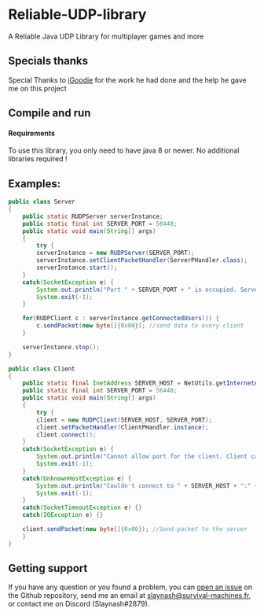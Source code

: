 # Reliable-UDP-library
A Reliable Java UDP Library for multiplayer games and more

Specials thanks
---
Special Thanks to [iGoodie](https://github.com/iGoodie) for the work he had done and the help he gave me on this project

Compile and run
---
#### Requirements
To use this library, you only need to have java 8 or newer. No additional libraries required !

Examples:
---
```java
public class Server
{
    public static RUDPServer serverInstance;
    public static final int SERVER_PORT = 56448;
    public static void main(String[] args)
    {
        try {
		serverInstance = new RUDPServer(SERVER_PORT);
		serverInstance.setClientPacketHandler(ServerPHandler.class);
		serverInstance.start();
	}
	catch(SocketException e) {
		System.out.println("Port " + SERVER_PORT + " is occupied. Server couldn't be initialized.");
		System.exit(-1);
	}

	for(RUDPClient c : serverInstance.getConnectedUsers()) {
		c.sendPacket(new byte[]{0x00}); //send data to every client
	}

	serverInstance.stop();
}
```

```java
public class Client
{
    public static final InetAddress SERVER_HOST = NetUtils.getInternetAdress("localhost");
    public static final int SERVER_PORT = 56448;
    public static void main(String[] args)
    {
        try {
		client = new RUDPClient(SERVER_HOST, SERVER_PORT);
		client.setPacketHandler(ClientPHandler.instance);
		client.connect();
	}
	catch(SocketException e) {
		System.out.println("Cannot allow port for the client. Client can't be launched.");
		System.exit(-1);
	}
	catch(UnknownHostException e) {
		System.out.println("Couldn't connect to " + SERVER_HOST + ":" + SERVER_PORT + ".");
		System.exit(-1);
	}
	catch(SocketTimeoutException e) {}
	catch(IOException e) {}

	client.sendPacket(new byte[]{0x00}); //Send packet to the server
    }
}
```

## Getting support
If you have any question or you found a problem, you can [open an issue](https://github.com/Slaynash/Reliable-UDP-library/issues) on the Github repository, send me an email at [slaynash@survival-machines.fr](mailto:slaynash@survival-machines.fr), or contact me on Discord (Slaynash#2879).
